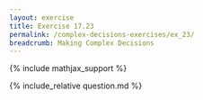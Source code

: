 ```yaml
---
layout: exercise
title: Exercise 17.23
permalink: /complex-decisions-exercises/ex_23/
breadcrumb: Making Complex Decisions
---
```


{% include mathjax_support %}

<div><i class="arrow-up loader" data-chapter="complex-decisions-exercises" data-exercise="ex_23" data-rating="0"></i></div>
{% include_relative question.md %}
